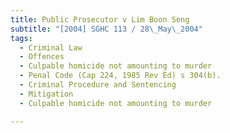 ```yaml
---
title: Public Prosecutor v Lim Boon Seng 
subtitle: "[2004] SGHC 113 / 28\_May\_2004"
tags:
  - Criminal Law
  - Offences
  - Culpable homicide not amounting to murder
  - Penal Code (Cap 224, 1985 Rev Ed) s 304(b).
  - Criminal Procedure and Sentencing
  - Mitigation
  - Culpable homicide not amounting to murder

---
```


